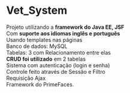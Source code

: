 # Vet_System
Projeto utilizando a <b>framework do Java EE, JSF</b><br>
Com <b>suporte aos idiomas inglês e português</b><br>
Usando templates nas páginas <br>
Banco de dados: MySQL<br>
Tabelas: 3 com Relacionamento entre elas<br>
<b>CRUD foi utilizado</b> em 2 tabelas<br>
Sistema com autenticação (login e senha)<br>
Controle feito através de Sessão e Filtro<br>
Requisição Ajax<br>
Framework do PrimeFaces.
